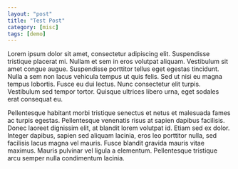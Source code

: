 ```yaml
---
layout: "post"
title: "Test Post"
category: [misc]
tags: [demo]
---
```


Lorem ipsum dolor sit amet, consectetur adipiscing elit. Suspendisse tristique placerat mi. Nullam et sem in eros volutpat aliquam. Vestibulum sit amet congue augue. Suspendisse porttitor tellus eget egestas tincidunt. Nulla a sem non lacus vehicula tempus ut quis felis. Sed ut nisi eu magna tempus lobortis. Fusce eu dui lectus. Nunc consectetur elit turpis. Vestibulum sed tempor tortor. Quisque ultrices libero urna, eget sodales erat consequat eu.

Pellentesque habitant morbi tristique senectus et netus et malesuada fames ac turpis egestas. Pellentesque venenatis risus at sapien dapibus facilisis. Donec laoreet dignissim elit, at blandit lorem volutpat id. Etiam sed ex dolor. Integer dapibus, sapien sed aliquam lacinia, eros leo porttitor nulla, sed facilisis lacus magna vel mauris. Fusce blandit gravida mauris vitae maximus. Mauris pulvinar vel ligula a elementum. Pellentesque tristique arcu semper nulla condimentum lacinia.
